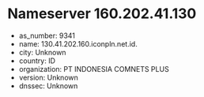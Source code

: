 # Nameserver 160.202.41.130

* as_number: 9341
* name: 130.41.202.160.iconpln.net.id.
* city: Unknown
* country: ID
* organization: PT INDONESIA COMNETS PLUS
* version: Unknown
* dnssec: Unknown
